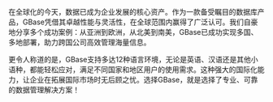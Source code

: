 在全球化的今天，数据已成为企业发展的核心资产。作为一款备受瞩目的数据库产品，GBase凭借其卓越性能与灵活性，在全球范围内赢得了广泛认可。我们自豪地分享多个成功案例：从亚洲到欧洲，从北美到南美，GBase已成功实现多国、多地部署，助力跨国公司高效管理海量信息。

更令人称道的是，GBase支持多达12种语言环境，无论是英语、汉语还是其他小语种，都能轻松应对，满足不同国家和地区用户的使用需求。这种强大的国际化能力，让企业在拓展国际市场时无后顾之忧。选择GBase，就是选择了专业、可靠的数据管理解决方案！